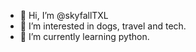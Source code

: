 - 👋 Hi, I’m @skyfallTXL
- 👀 I’m interested in dogs, travel and tech.
- 🌱 I’m currently learning python.

<!---
skyfallTXL/skyfallTXL is a ✨ special ✨ repository because its `README.md` (this file) appears on your GitHub profile.
You can click the Preview link to take a look at your changes.
--->
